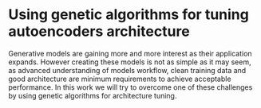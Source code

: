 # Using genetic algorithms for tuning autoencoders architecture

Generative models are gaining more and more interest as their application expands. However creating these models is not as simple as it may seem, as advanced understanding of models workflow, clean training data and good architecture are minimum requirements to achieve acceptable performance.
In this work we will try to overcome one of these challenges by using genetic algorithms for architecture tuning.
